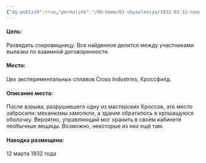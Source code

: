 ```yaml
---
{"dg-publish":true,"permalink":"/00-home/01-obyavleniya/1932-03-12-navodka/","tags":["сюжет/объявление"]}
---
```



#### Цель:
Разведать сокровищницу. Все найденное делится между участниками вылазки по взаимной договоренности.
#### Место:
Цех экспериментальных сплавов Cross Industries, Кроссфилд.
#### Описание места:
После взрыва, разрушившего одну из мастерских Кроссов, это место забросили: механизмы замолкли, а здание обратилось в крошащуюся оболочку. Вероятно, управляющий мог хранить в своём кабинете необычные вещицы. Возможно, некоторые из них ещё там. 
#### Наводка размещена:
12 марта 1932 года
